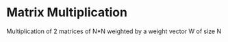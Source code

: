 # Matrix Multiplication

Multiplication of 2 matrices of N*N weighted by a weight vector W of size N
